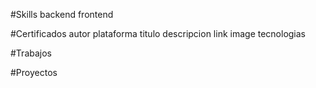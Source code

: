 #Skills
	backend
	frontend

#Certificados
	autor
	plataforma
	titulo
	descripcion
	link
	image
	tecnologias


	
#Trabajos
	

#Proyectos



